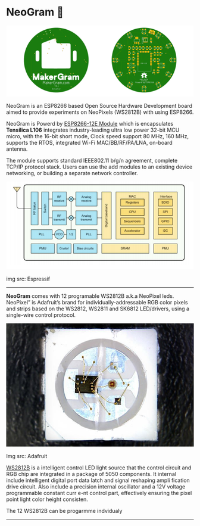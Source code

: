 
# NeoGram  🎨
![NeoGram](res/img/NeoGram.png)

NeoGram is an ESP8266 based Open Source Hardware  Development board aimed to provide experiments on NeoPixels (WS2812B) with using ESP8266. 

NeoGram is Powerd by [ESP8266-12E Module](Documents/ESP12E-Datasheet.pdf) which is encapsulates <b>Tensilica L106</b> integrates industry-leading ultra low power 32-bit MCU micro, with the 16-bit short mode,
Clock speed support 80 MHz, 160 MHz, supports the RTOS, integrated Wi-Fi MAC/BB/RF/PA/LNA, on-board antenna.

The module supports standard IEEE802.11 b/g/n agreement, complete TCP/IP protocol stack. Users can use the
add modules to an existing device networking, or building a separate network controller.


<p align="center">
  <img src="res/img/esp8266ex.png" />
</p>

img src: Espressif

<hr>

<b>NeoGram</b> comes with 12 programable WS2812B a.k.a NeoPixel leds. NeoPixel” is Adafruit’s brand for individually-addressable RGB color pixels and strips based on the WS2812, WS2811 and SK6812 LED/drivers, using a single-wire control protocol. 



<p align="center">
  <img src="res/img/ws2812b.jpg" />
</p>

Img src: Adafruit


[WS2812B](Documents/WS2812B.pdf) is a intelligent control LED light source that the control circuit and RGB chip are integrated in
a package of 5050 components. It internal include intelligent digital port data latch and signal reshaping ampli
fication drive circuit. Also include a precision internal oscillator and a 12V voltage programmable constant curr
e-nt control part, effectively ensuring the pixel point light color height consisten.

The 12 WS2812B can be progarmme indvidualy 

<hr>










